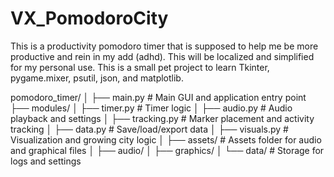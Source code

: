 # VX_PomodoroCity
This is a productivity pomodoro timer that is supposed to help me be more productive and rein in my add (adhd). This will be localized and simplified for my personal use. This is a small pet project to learn Tkinter, pygame.mixer, psutil, json, and matplotlib.

pomodoro_timer/
│
├── main.py          # Main GUI and application entry point
├── modules/
│   ├── timer.py      # Timer logic
│   ├── audio.py      # Audio playback and settings
│   ├── tracking.py   # Marker placement and activity tracking
│   ├── data.py       # Save/load/export data
│   ├── visuals.py    # Visualization and growing city logic
│
├── assets/          # Assets folder for audio and graphical files
│   ├── audio/
│   ├── graphics/
│
└── data/            # Storage for logs and settings



